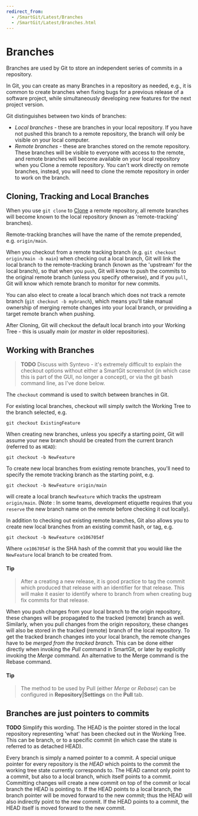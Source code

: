 ```yaml
---
redirect_from:
  - /SmartGit/Latest/Branches
  - /SmartGit/Latest/Branches.html
---
```

# Branches

Branches are used by Git to store an independent series of commits in a repository.

In Git, you can create as many Branches in a repository as needed, e.g., it is common to create branches when fixing bugs for a previous release of a software project, while simultaneously developing new features for the next project version.

Git distinguishes between two kinds of branches: 
- *Local branches* - these are branches in your local repository. If you have not pushed this branch to a remote repository, the branch will only be visible on your local computer.
- *Remote branches* - these are branches stored on the remote repository. These branches will be visible to everyone with access to the remote, and remote branches will become available on your local repository when you Clone a remote repository.
You can't work directly on remote branches, instead, you will need to clone the remote repository in order to work on the branch.

## Cloning, Tracking and Local Branches
When you use `git clone` to [Clone](Clone.md) a remote repository, all remote branches will become known to the local repository (known as 'remote-tracking' branches).

Remote-tracking branches will have the name of the remote prepended, e.g. `origin/main`.

When you checkout from a remote tracking branch (e.g. `git checkout origin/main -b main`) when checking out a local branch, Git will link the local branch to the remote-tracking branch (known as the 'upstream' for the local branch), so that when you `push`, Git will know to push the commits to the original remote branch (unless you specify otherwise), and if you `pull`, Git will know which remote branch to monitor for new commits.

You can also elect to create a local branch which does not track a remote branch (`git checkout -b mybranch`), which means you'll take manual ownership of merging remote changes into your local branch, or providing a target remote branch when pushing.

After Cloning, Git will checkout the default local branch into your Working Tree - this is usually *main* (or *master* in older repositories).

## Working with Branches
> **TODO** Discuss with Syntevo - it's extremely difficult to explain the checkout options without either a SmartGit screenshot (in which case this is part of the GUI, no longer a concept), or via the git bash command line, as I've done below.

The `checkout` command is used to switch between branches in Git.

For existing local branches, checkout will simply switch the Working Tree to the branch selected, e.g.

`git checkout ExistingFeature`

When creating new branches, unless you specify a starting point, Git will assume your new branch should be created from the current branch (referred to as `HEAD`):

`git checkout -b NewFeature` 

To create new local branches from existing remote branches, you'll need to specify the remote tracking branch as the starting point, e.g.

`git checkout -b NewFeature origin/main`

will create a local branch `NewFeature` which tracks the upstream `origin/main`. (Note : In some teams, development etiquette requires that you `reserve` the new branch name on the remote before checking it out locally).

In addition to checking out existing remote branches, Git also allows you to create new local branches from an existing commit hash, or tag, e.g.

`git checkout -b NewFeature ce1067054f`

Where `ce1067054f` is the SHA hash of the commit that you would like the `NewFeature` local branch to be created from.
#### Tip
>
> After a creating a new release, it is good practice to tag the commit which produced that release with an identifier for that release.
This will make it easier to identify where to branch from when creating bug fix commits for that release.
>

When you push changes from your local branch to the origin repository,
these changes will be propagated to the tracked (remote) branch as well.
Similarly, when you pull changes from the origin repository, these
changes will also be stored in the tracked (remote) branch of the local
repository. To get the tracked branch changes into your local branch,
the remote changes have to be *merged from the tracked branch*. This can
be done either directly when invoking the *Pull* command in SmartGit, or
later by explicitly invoking the *Merge* command. An alternative to the
Merge command is the Rebase command.


#### Tip
>
>The method to be used by Pull (either *Merge* or *Rebase*) can be
>configured in **Repository\|Settings** on the **Pull** tab.
>

## Branches are just pointers to commits

**TODO** Simplify this wording. The HEAD is the pointer stored in the local repository representing 'what' has been checked out in the Working Tree. 
This can be branch, or to a specific commit (in which case the state is referred to as detached HEAD).


Every branch is simply a named pointer to a commit. A special unique
pointer for every repository is the *HEAD* which points to the commit
the working tree state currently corresponds to. The HEAD cannot only
point to a commit, but also to a local branch, which itself points to a
commit. Committing changes will create a new commit on top of the commit
or local branch the HEAD is pointing to. If the HEAD points to a local
branch, the branch pointer will be moved forward to the new commit; thus
the HEAD will also indirectly point to the new commit. If the HEAD
points to a commit, the HEAD itself is moved forward to the new commit.
